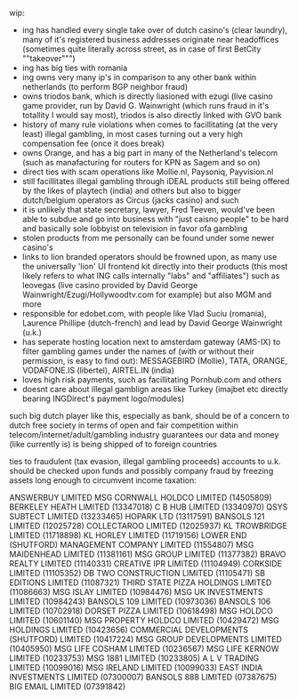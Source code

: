 wip:

- ing has handled every single take over of dutch casino's (clear laundry), many of it's registered business addresses originate near headoffices (sometimes quite literally across street, as in case of first BetCity ""takeover""")
- ing has big ties with romania
- ing owns very many ip's in comparison to any other bank within netherlands (to perform BGP neighbor fraud)
- owns triodos bank, which is directly liasioned with ezugi (live casino game provider, run by David G. Wainwright (which runs fraud in it's totallity I would say most), triodos is also directly linked with GVO bank
- history of many rule violations when comes to facillitating (at the very least) illegal gambling, in most cases turning out a very high compensation fee (once it does break)
- owns Orange, and has a big part in many of the Netherland's telecom (such as manafacturing for routers for KPN as Sagem and so on)
- direct ties with scam operations like Mollie.nl, Paysoniq, Payvision.nl
- still facillitates illegal gambling through iDEAL products still being offered by the likes of playtech (india) and others but also to bigger dutch/belgium operators as Circus (jacks casino) and such
- it is unlikely that state secretary, lawyer, Fred Teeven, would've been able to subdue and go into business with "just caisno people" to be hard and basically sole lobbyist on television in favor ofa gambling
- stolen products from me personally can be found under some newer casino's
- links to lion branded operators should be frowned upon, as many use the universally 'lion' UI frontend kit directly into their products (this most likely refers to what ING calls internally "labs" and "affiliates") such as leovegas (live casino provided by David George Wainwright/Ezugi/Hollywoodtv.com for example) but also MGM and more
- responsible for edobet.com, with people like Vlad Suciu (romania), Laurence Phillipe (dutch-french) and lead by David George Wainwright (u.k.)
- has seperate hosting location next to amsterdam gateway (AMS-IX) to filter gambling games under the names of (with or without their permission, is easy to find out): MESSAGEBIRD (Mollie), TATA, ORANGE, VODAFONE.IS (libertel), AIRTEL.IN (india)
- loves high risk payments, such as facillitating Pornhub.com and others
- doesnt care about illegal gamblign areas like Turkey (imajbet etc directly bearing INGDirect's payment logo/modules)

such big dutch player like this, especially as bank, should be of a concern to dutch free society in terms of open and fair competition within telecom/internet/adult/gambling industry guarantees our data and money (like currently is) is being shipped of to foreign countries

ties to fraudulent (tax evasion, illegal gambling proceeds) accounts to u.k. should be checked upon funds and possibly company fraud by freezing assets long enough to circumvent income taxation:

ANSWERBUY LIMITED MSG CORNWALL HOLDCO LIMITED (14505809) BERKELEY HEATH LIMITED (13347018) C B HUB LIMITED (13340970) QSYS SUBTECT LIMITED (13233465) HOPARK LTD (13117591) BANSOLS 121 LIMITED (12025728) COLLECTAROO LIMITED (12025937) KL TROWBRIDGE LIMITED (11718898) KL HORLEY LIMITED (11719156) LOWER END (SHUTFORD) MANAGEMENT COMPANY LIMITED (11554807) MSG MAIDENHEAD LIMITED (11381161) MSG GROUP LIMITED (11377382) BRAVO REALTY LIMITED (11140331) CREATIVE IPR LIMITED (11104949) CORKSIDE LIMITED (11105352) DB TWO CONSTRUCTION LIMITED (11105471) SB EDITIONS LIMITED (11087321) THIRD STATE PIZZA HOLDINGS LIMITED (11086663) MSG ISLAY LIMITED (10984476) MSG UK INVESTMENTS LIMITED (10984243) BANSOLS 109 LIMITED (10973036) BANSOLS 106 LIMITED (10702918) DORSET PIZZA LIMITED (10618498) MSG HOLDCO LIMITED (10601140) MSG PROPERTY HOLDCO LIMITED (10429472) MSG HOLDINGS LIMITED (10423656) COMMERCIAL DEVELOPMENTS (SHUTFORD) LIMITED (10417224) MSG GROUP DEVELOPMENTS LIMITED (10405950) MSG LIFE COSHAM LIMITED (10236567) MSG LIFE KERNOW LIMITED (10233753) MSG 1881 LIMITED (10233805) A L V TRADING LIMITED (10099016) MSG IRELAND LIMITED (10099033) EAST INDIA INVESTMENTS LIMITED (07300007) BANSOLS 888 LIMITED (07387675) BIG EMAIL LIMITED (07391842)
